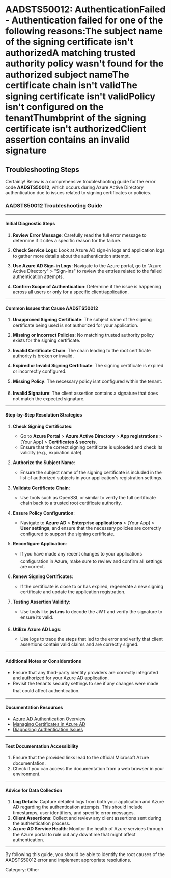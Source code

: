 # AADSTS50012: AuthenticationFailed - Authentication failed for one of the following reasons:The subject name of the signing certificate isn't authorizedA matching trusted authority policy wasn't found for the authorized subject nameThe certificate chain isn't validThe signing certificate isn't validPolicy isn't configured on the tenantThumbprint of the signing certificate isn't authorizedClient assertion contains an invalid signature


## Troubleshooting Steps
Certainly! Below is a comprehensive troubleshooting guide for the error code **AADSTS50012**, which occurs during Azure Active Directory authentication due to issues related to signing certificates or policies.

### AADSTS50012 Troubleshooting Guide

---

#### Initial Diagnostic Steps

1. **Review Error Message**: Carefully read the full error message to determine if it cites a specific reason for the failure.
  
2. **Check Service Logs**: Look at Azure AD sign-in logs and application logs to gather more details about the authentication attempt.

3. **Use Azure AD Sign-in Logs**: Navigate to the Azure portal, go to "Azure Active Directory" > "Sign-ins" to review the entries related to the failed authentication attempts.

4. **Confirm Scope of Authentication**: Determine if the issue is happening across all users or only for a specific client/application.

---

#### Common Issues that Cause AADSTS50012

1. **Unapproved Signing Certificate**: The subject name of the signing certificate being used is not authorized for your application.

2. **Missing or Incorrect Policies**: No matching trusted authority policy exists for the signing certificate.

3. **Invalid Certificate Chain**: The chain leading to the root certificate authority is broken or invalid.

4. **Expired or Invalid Signing Certificate**: The signing certificate is expired or incorrectly configured.

5. **Missing Policy**: The necessary policy isnt configured within the tenant.

6. **Invalid Signature**: The client assertion contains a signature that does not match the expected signature.

---

#### Step-by-Step Resolution Strategies

1. **Check Signing Certificates**:
   - Go to **Azure Portal** > **Azure Active Directory** > **App registrations** > [Your App] > **Certificates & secrets**.
   - Ensure that the correct signing certificate is uploaded and check its validity (e.g., expiration date).
 
2. **Authorize the Subject Name**:
   - Ensure the subject name of the signing certificate is included in the list of authorized subjects in your application's registration settings.
 
3. **Validate Certificate Chain**:
   - Use tools such as OpenSSL or similar to verify the full certificate chain back to a trusted root certificate authority.

4. **Ensure Policy Configuration**:
   - Navigate to **Azure AD** > **Enterprise applications** > [Your App] > **User settings**, and ensure that the necessary policies are correctly configured to support the signing certificate.

5. **Reconfigure Application**:
   - If you have made any recent changes to your applications configuration in Azure, make sure to review and confirm all settings are correct.

6. **Renew Signing Certificates**:
   - If the certificate is close to or has expired, regenerate a new signing certificate and update the application registration.

7. **Testing Assertion Validity**:
   - Use tools like **jwt.ms** to decode the JWT and verify the signature to ensure its valid.

8. **Utilize Azure AD Logs**:
   - Use logs to trace the steps that led to the error and verify that client assertions contain valid claims and are correctly signed.

---

#### Additional Notes or Considerations

- Ensure that any third-party identity providers are correctly integrated and authorized for your Azure AD application.
- Revisit the tenants security settings to see if any changes were made that could affect authentication.

---

#### Documentation Resources

- [Azure AD Authentication Overview](https://docs.microsoft.com/en-us/azure/active-directory/develop/authentication-scenarios)
- [Managing Certificates in Azure AD](https://docs.microsoft.com/en-us/azure/active-directory/develop/howto-add-app-roles-in-azure-ad-apps)
- [Diagnosing Authentication Issues](https://docs.microsoft.com/en-us/azure/active-directory/develop/troubleshoot-common-issues)

---

#### Test Documentation Accessibility

1. Ensure that the provided links lead to the official Microsoft Azure documentation.
2. Check if you can access the documentation from a web browser in your environment.

---

#### Advice for Data Collection

1. **Log Details**: Capture detailed logs from both your application and Azure AD regarding the authentication attempts. This should include timestamps, user identifiers, and specific error messages.
2. **Client Assertions**: Collect and review any client assertions sent during the authentication process.
3. **Azure AD Service Health**: Monitor the health of Azure services through the Azure portal to rule out any downtime that might affect authentication.

---

By following this guide, you should be able to identify the root causes of the AADSTS50012 error and implement appropriate resolutions.

Category: Other
